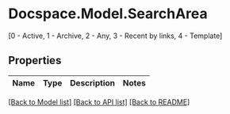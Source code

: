 # Docspace.Model.SearchArea
[0 - Active, 1 - Archive, 2 - Any, 3 - Recent by links, 4 - Template]

## Properties

Name | Type | Description | Notes
------------ | ------------- | ------------- | -------------

[[Back to Model list]](../README.md#documentation-for-models) [[Back to API list]](../README.md#documentation-for-api-endpoints) [[Back to README]](../README.md)

